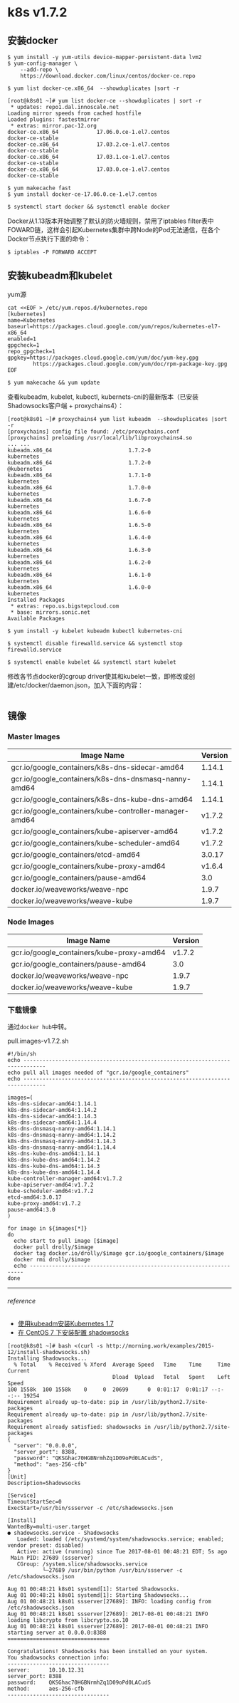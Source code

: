# k8s v1.7.2

## 安装docker

```
$ yum install -y yum-utils device-mapper-persistent-data lvm2
$ yum-config-manager \
    --add-repo \
    https://download.docker.com/linux/centos/docker-ce.repo

$ yum list docker-ce.x86_64  --showduplicates |sort -r

[root@k8s01 ~]# yum list docker-ce --showduplicates | sort -r
 * updates: repo1.dal.innoscale.net
Loading mirror speeds from cached hostfile
Loaded plugins: fastestmirror
 * extras: mirror.pac-12.org
docker-ce.x86_64            17.06.0.ce-1.el7.centos             docker-ce-stable
docker-ce.x86_64            17.03.2.ce-1.el7.centos             docker-ce-stable
docker-ce.x86_64            17.03.1.ce-1.el7.centos             docker-ce-stable
docker-ce.x86_64            17.03.0.ce-1.el7.centos             docker-ce-stable

$ yum makecache fast
$ yum install docker-ce-17.06.0.ce-1.el7.centos

$ systemctl start docker && systemctl enable docker
```

Docker从1.13版本开始调整了默认的防火墙规则，禁用了iptables filter表中FOWARD链，这样会引起Kubernetes集群中跨Node的Pod无法通信，在各个Docker节点执行下面的命令：

```
$ iptables -P FORWARD ACCEPT
```

## 安装kubeadm和kubelet

yum源

```
cat <<EOF > /etc/yum.repos.d/kubernetes.repo
[kubernetes]
name=Kubernetes
baseurl=https://packages.cloud.google.com/yum/repos/kubernetes-el7-x86_64
enabled=1
gpgcheck=1
repo_gpgcheck=1
gpgkey=https://packages.cloud.google.com/yum/doc/yum-key.gpg
        https://packages.cloud.google.com/yum/doc/rpm-package-key.gpg
EOF
```

```
$ yum makecache && yum update
```

查看kubeadm, kubelet, kubectl, kubernets-cni的最新版本（已安装Shadowsocks客户端 + proxychains4）：

```
[root@k8s01 ~]# proxychains4 yum list kubeadm  --showduplicates |sort -r
[proxychains] config file found: /etc/proxychains.conf
[proxychains] preloading /usr/local/lib/libproxychains4.so
... ...
kubeadm.x86_64                        1.7.2-0                        kubernetes 
kubeadm.x86_64                        1.7.2-0                        @kubernetes
kubeadm.x86_64                        1.7.1-0                        kubernetes 
kubeadm.x86_64                        1.7.0-0                        kubernetes 
kubeadm.x86_64                        1.6.7-0                        kubernetes 
kubeadm.x86_64                        1.6.6-0                        kubernetes 
kubeadm.x86_64                        1.6.5-0                        kubernetes 
kubeadm.x86_64                        1.6.4-0                        kubernetes 
kubeadm.x86_64                        1.6.3-0                        kubernetes 
kubeadm.x86_64                        1.6.2-0                        kubernetes 
kubeadm.x86_64                        1.6.1-0                        kubernetes 
kubeadm.x86_64                        1.6.0-0                        kubernetes 
Installed Packages
 * extras: repo.us.bigstepcloud.com
 * base: mirrors.sonic.net
Available Packages
```

```
$ yum install -y kubelet kubeadm kubectl kubernetes-cni

$ systemctl disable firewalld.service && systemctl stop firewalld.service

$ systemctl enable kubelet && systemctl start kubelet
```

修改各节点docker的cgroup driver使其和kubelet一致，即修改或创建/etc/docker/daemon.json，加入下面的内容：

```

```

## 镜像

### Master Images

Image Name                                               | Version
---                                                      |---
gcr.io/google_containers/k8s-dns-sidecar-amd64           | 1.14.1
gcr.io/google_containers/k8s-dns-dnsmasq-nanny-amd64     | 1.14.1
gcr.io/google_containers/k8s-dns-kube-dns-amd64          | 1.14.1
gcr.io/google_containers/kube-controller-manager-amd64   | v1.7.2
gcr.io/google_containers/kube-apiserver-amd64            | v1.7.2
gcr.io/google_containers/kube-scheduler-amd64            | v1.7.2
gcr.io/google_containers/etcd-amd64                      | 3.0.17
gcr.io/google_containers/kube-proxy-amd64                | v1.6.4
gcr.io/google_containers/pause-amd64                     | 3.0
docker.io/weaveworks/weave-npc                           | 1.9.7
docker.io/weaveworks/weave-kube                          | 1.9.7

### Node Images

Image Name                                               | Version
---                                                      |---
gcr.io/google_containers/kube-proxy-amd64                | v1.7.2
gcr.io/google_containers/pause-amd64                     | 3.0
docker.io/weaveworks/weave-npc                           | 1.9.7
docker.io/weaveworks/weave-kube                          | 1.9.7


### 下载镜像

通过`docker hub`中转。

pull.images-v1.7.2.sh

```
#!/bin/sh
echo -----------------------------------------------------------------------------
echo pull all images needed of "gcr.io/google_containers"
echo -----------------------------------------------------------------------------

images=(
k8s-dns-sidecar-amd64:1.14.1
k8s-dns-sidecar-amd64:1.14.2
k8s-dns-sidecar-amd64:1.14.3
k8s-dns-sidecar-amd64:1.14.4
k8s-dns-dnsmasq-nanny-amd64:1.14.1
k8s-dns-dnsmasq-nanny-amd64:1.14.2
k8s-dns-dnsmasq-nanny-amd64:1.14.3
k8s-dns-dnsmasq-nanny-amd64:1.14.4
k8s-dns-kube-dns-amd64:1.14.1
k8s-dns-kube-dns-amd64:1.14.2
k8s-dns-kube-dns-amd64:1.14.3
k8s-dns-kube-dns-amd64:1.14.4
kube-controller-manager-amd64:v1.7.2
kube-apiserver-amd64:v1.7.2
kube-scheduler-amd64:v1.7.2
etcd-amd64:3.0.17
kube-proxy-amd64:v1.7.2
pause-amd64:3.0
)

for image in ${images[*]}
do
  echo start to pull image [$image]
  docker pull drolly/$image
  docker tag docker.io/drolly/$image gcr.io/google_containers/$image
  docker rmi drolly/$image
  echo --------------------------------------------------------------------
done
```


--- 

###### reference

- [使用kubeadm安装Kubernetes 1.7](http://blog.frognew.com/2017/07/kubeadm-install-kubernetes-1.7.html)
- [在 CentOS 7 下安装配置 shadowsocks](http://morning.work/page/2015-12/install-shadowsocks-on-centos-7.html)

```
[root@k8s01 ~]# bash <(curl -s http://morning.work/examples/2015-12/install-shadowsocks.sh)
Installing Shadowsocks...
  % Total    % Received % Xferd  Average Speed   Time    Time     Time  Current
                                 Dload  Upload   Total   Spent    Left  Speed
100 1558k  100 1558k    0     0  20699      0  0:01:17  0:01:17 --:--:-- 19254
Requirement already up-to-date: pip in /usr/lib/python2.7/site-packages
Requirement already up-to-date: pip in /usr/lib/python2.7/site-packages
Requirement already satisfied: shadowsocks in /usr/lib/python2.7/site-packages
{
  "server": "0.0.0.0",
  "server_port": 8388,
  "password": "QKSGhac70HGBNrmhZq1D09oPd0LACudS",
  "method": "aes-256-cfb"
}
[Unit]
Description=Shadowsocks

[Service]
TimeoutStartSec=0
ExecStart=/usr/bin/ssserver -c /etc/shadowsocks.json

[Install]
WantedBy=multi-user.target
● shadowsocks.service - Shadowsocks
   Loaded: loaded (/etc/systemd/system/shadowsocks.service; enabled; vendor preset: disabled)
   Active: active (running) since Tue 2017-08-01 00:48:21 EDT; 5s ago
 Main PID: 27689 (ssserver)
   CGroup: /system.slice/shadowsocks.service
           └─27689 /usr/bin/python /usr/bin/ssserver -c /etc/shadowsocks.json

Aug 01 00:48:21 k8s01 systemd[1]: Started Shadowsocks.
Aug 01 00:48:21 k8s01 systemd[1]: Starting Shadowsocks...
Aug 01 00:48:21 k8s01 ssserver[27689]: INFO: loading config from /etc/shadowsocks.json
Aug 01 00:48:21 k8s01 ssserver[27689]: 2017-08-01 00:48:21 INFO     loading libcrypto from libcrypto.so.10
Aug 01 00:48:21 k8s01 ssserver[27689]: 2017-08-01 00:48:21 INFO     starting server at 0.0.0.0:8388
================================

Congratulations! Shadowsocks has been installed on your system.
You shadowsocks connection info:
--------------------------------
server:      10.10.12.31
server_port: 8388
password:    QKSGhac70HGBNrmhZq1D09oPd0LACudS
method:      aes-256-cfb
--------------------------------
```